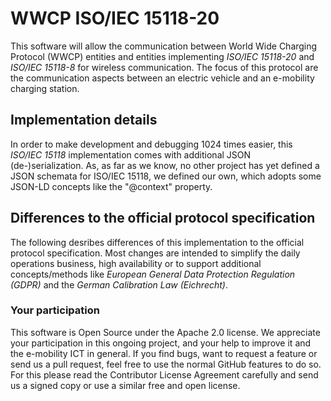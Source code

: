 # WWCP ISO/IEC 15118-20

This software will allow the communication between World Wide Charging
Protocol (WWCP) entities and entities implementing
_ISO/IEC 15118-20_ and _ISO/IEC 15118-8_ for wireless communication.
The focus of this protocol are the communication aspects between an
electric vehicle and an e-mobility charging station.


## Implementation details

In order to make development and debugging 1024 times easier, this _ISO/IEC 15118_ implementation comes with additional JSON (de-)serialization. As, as far as we know, no other project has yet defined a JSON schemata for ISO/IEC 15118, we defined our own, which adopts some JSON-LD concepts like the "@context" property.


## Differences to the official protocol specification

The following desribes differences of this implementation to the official protocol specification.
Most changes are intended to simplify the daily operations business, high availability or to support additional concepts/methods like *European General Data Protection Regulation (GDPR)*  and the *German Calibration Law (Eichrecht)*.


### Your participation

This software is Open Source under the Apache 2.0 license. We appreciate
your participation in this ongoing project, and your help to improve it
and the e-mobility ICT in general. If you find bugs, want to request a
feature or send us a pull request, feel free to use the normal GitHub
features to do so. For this please read the Contributor License Agreement
carefully and send us a signed copy or use a similar free and open license.
